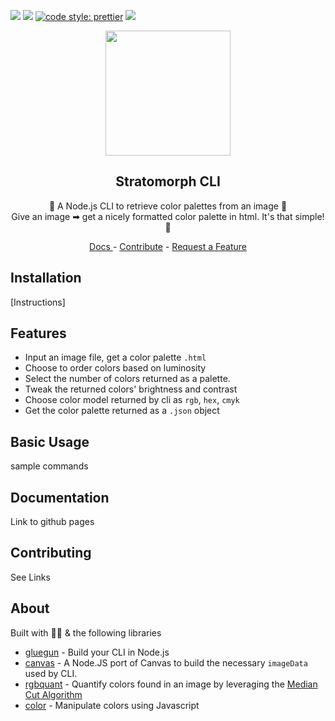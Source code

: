 ![](https://img.shields.io/github/issues-raw/jmeza081/stratomorph-cli.svg) ![](https://img.shields.io/github/license/jmeza081/stratomorph-cli.svg) [![code style: prettier](https://img.shields.io/badge/code_style-prettier-ff69b4.svg?style=flat-square)](https://github.com/prettier/prettier) ![](https://img.shields.io/github/stars/jmeza081/stratomorph-cli.svg?label=Stars&style=social)

<p align="center">
  <img
    src="https://user-images.githubusercontent.com/16481834/50317992-31d8d980-0484-11e9-83df-bcdd8104b95c.png"
    height="200"
  />
</p>

<h2 align="center">Stratomorph CLI</h2>

<p align="center">
  🌄  A Node.js CLI to retrieve color palettes from an image 🌄
  <br />
  Give an image ➡ get a nicely formatted color palette in html. It's that simple! 🎨
</p>
<p align="center">
    <a href="https://github.com/Jmeza081/stratomorph-cli/blob/master/docs/commands.md">
      Docs
    </a>
    -
    <a href="https://github.com/Jmeza081/stratomorph-cli/blob/master/docs/commands.md">Contribute</a>
    -
    <a href="https://github.com/Jmeza081/stratomorph-cli/blob/master/docs/commands.md">Request a Feature</a>
</p>

## Installation

[Instructions]

## Features

- Input an image file, get a color palette `.html`
- Choose to order colors based on luminosity
- Select the number of colors returned as a palette.
- Tweak the returned colors' brightness and contrast
- Choose color model returned by cli as `rgb`, `hex`, `cmyk`
- Get the color palette returned as a `.json` object

## Basic Usage

sample commands

## Documentation

Link to github pages

## Contributing

See Links

## About

Built with 💪🏽 & the following libraries

- [gluegun](https://github.com/infinitered/gluegun/) - Build your CLI in Node.js
- [canvas](https://www.npmjs.com/package/canvas) - A Node.JS port of Canvas to build the necessary `imageData` used by CLI.
- [rgbquant](https://github.com/leeoniya/RgbQuant.js) - Quantify colors found in an image by leveraging the [Median Cut Algorithm](https://en.wikipedia.org/wiki/Median_cut)
- [color](https://github.com/Qix-/color) - Manipulate colors using Javascript
